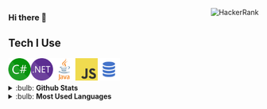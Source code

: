 <a href="https://www.hackerrank.com/BatuhanComert"><img  src="https://user-images.githubusercontent.com/80350752/224695457-33d99625-0296-43ec-89f9-5ca38ac60770.png" align="right" width="%250" heigth="250" title="HackerRank"></a>

### Hi there 👋

## Tech I Use

<img align="left" src="https://raw.githubusercontent.com/github/explore/80688e429a7d4ef2fca1e82350fe8e3517d3494d/topics/csharp/csharp.png" alt="csharp" width="45" height="45" title="CSharp">
<img align="left" src="https://raw.githubusercontent.com/github/explore/80688e429a7d4ef2fca1e82350fe8e3517d3494d/topics/dotnet/dotnet.png" alt="dotnet" width="45" height="45" title=".Net">
<img align="left" src="https://raw.githubusercontent.com/github/explore/80688e429a7d4ef2fca1e82350fe8e3517d3494d/topics/java/java.png" alt="java" width="45" height="45" title="Java">
<img align="left" src="https://raw.githubusercontent.com/github/explore/80688e429a7d4ef2fca1e82350fe8e3517d3494d/topics/javascript/javascript.png" alt="js" width="45" height="45" title="Javascript">
<img align="left" src="https://raw.githubusercontent.com/github/explore/80688e429a7d4ef2fca1e82350fe8e3517d3494d/topics/sql/sql.png" alt="sql" width="45" height="45" title="SQL">

<br />
<br />

<br />



<details>
    <summary>:bulb: <strong>Github Stats</strong></summary>
    <img src="https://github-readme-stats.vercel.app/api?username=batuhancomert&theme=transparent">
</details>

<details>
    <summary>:bulb: <strong>Most Used Languages</strong></summary>
    <img src="https://github-readme-stats.vercel.app/api/top-langs/?username=batuhancomert&layout=compact)](https://github.com/anuraghazra/github-readme-stats">
</details>

   

